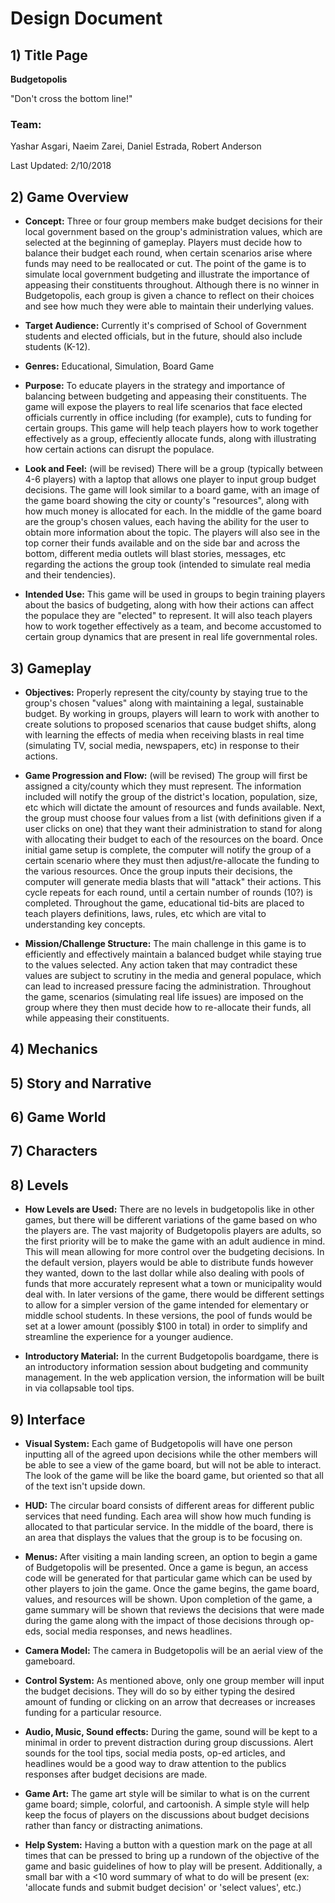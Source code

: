 # Design Document
## 1) Title Page
__Budgetopolis__

"Don't cross the bottom line!"
### Team:
Yashar Asgari, Naeim Zarei, Daniel Estrada, Robert Anderson

Last Updated: 2/10/2018

## 2) Game Overview
* __Concept:__ 
Three or four group members make budget decisions for their local government based on the group's administration values, which are selected at the beginning of gameplay. Players must decide how to balance their budget each round, when certain scenarios arise where funds may need to be reallocated or cut. The point of the game is to simulate local government budgeting and illustrate the importance of appeasing their constituents throughout. Although there is no winner in Budgetopolis, each group is given a chance to reflect on their choices and see how much they were able to maintain their underlying values.

* __Target Audience:__ 
Currently it's comprised of School of Government students and elected officials, but in the future, should also include 
students (K-12).

* __Genres:__ Educational, Simulation, Board Game

* __Purpose:__ To educate players in the strategy and importance of balancing between budgeting and appeasing their constituents. The game will expose the players to real life scenarios that face elected officials currently in office including (for example), cuts to funding for certain groups. This game will help teach players how to work together effectively as a group, effeciently allocate funds, along with illustrating how certain actions can disrupt the populace.

* __Look and Feel:__ (will be revised) There will be a group (typically between 4-6 players) with a laptop that allows one player to input group budget decisions. The game will look similar to a board game, with an image of the game board showing the city or county's "resources", along with how much money is allocated for each. In the middle of the game board are the group's chosen values, each having the ability for the user to obtain more information about the topic. The players will also see in the top corner their funds available and on the side bar and across the bottom, different media outlets will blast stories, messages, etc regarding the actions the group took (intended to simulate real media and their tendencies). 

* __Intended Use:__ This game will be used in groups to begin training players about the basics of budgeting, along with how their actions can affect the populace they are "elected" to represent. It will also teach players how to work together effectively as a team, and become accustomed to certain group dynamics that are present in real life governmental roles.

## 3) Gameplay

* __Objectives:__ Properly represent the city/county by staying true to the group's chosen "values" along with maintaining a legal, sustainable budget. By working in groups, players will learn to work with another to create solutions to proposed scenarios that cause budget shifts, along with learning the effects of media when receiving blasts in real time (simulating TV, social media, newspapers, etc) in response to their actions.

* __Game Progression and Flow:__ (will be revised) The group will first be assigned a city/county which they must represent. The information included will notify the group of the district's location, population, size, etc which will dictate the amount of resources and funds available. Next, the group must choose four values from a list (with definitions given if a user clicks on one) that they want their administration to stand for along with allocating their budget to each of the resources on the board. Once initial game setup is complete, the computer will notify the group of a certain scenario where they must then adjust/re-allocate the funding to the various resources. Once the group inputs their decisions, the computer will generate media blasts that will "attack" their actions. This cycle repeats for each round, until a certain number of rounds (10?) is completed. Throughout the game, educational tid-bits are placed to teach players definitions, laws, rules, etc which are vital to understanding key concepts. 

* __Mission/Challenge Structure:__ The main challenge in this game is to efficiently and effectively maintain a balanced budget while staying true to the values selected. Any action taken that may contradict these values are subject to scrutiny in the media and general populace, which can lead to increased pressure facing the administration. Throughout the game, scenarios (simulating real life issues) are imposed on the group where they then must decide how to re-allocate their funds, all while appeasing their constituents.



## 4) Mechanics
## 5) Story and Narrative
## 6) Game World
## 7) Characters

## 8) Levels

* __How Levels are Used:__ There are no levels in budgetopolis like in other games, but there will be different variations of the game based on who the players are. The vast majority of Budgetopolis players are adults, so the first priority will be to make the game with an adult audience in mind. This will mean allowing for more control over the budgeting decisions. In the default version, players would be able to distribute funds however they wanted, down to the last dollar while also dealing with pools of funds that more accurately represent what a town or municipality would deal with. In later versions of the game, there would be different settings to allow for a simpler version of the game intended for elementary or middle school students. In these versions, the pool of funds would be set at a lower amount (possibly $100 in total) in order to simplify and streamline the experience for a younger audience.

* __Introductory Material:__ In the current Budgetopolis boardgame, there is an introductory information session about budgeting and community management. In the web application version, the information will be built in via collapsable tool tips. 

## 9) Interface

* __Visual System:__ Each game of Budgetopolis will have one person inputting all of the agreed upon decisions while the other members will be able to see a view of the game board, but will not be able to interact. The look of the game will be like the board game, but oriented so that all of the text isn't upside down. 
* __HUD:__ The circular board consists of different areas for different public services that need funding. Each area will show how much funding is allocated to that particular service. In the middle of the board, there is an area that displays the values that the group is to be focusing on.

* __Menus:__ After visiting a main landing screen, an option to begin a game of Budgetopolis will be presented. Once a game is begun, an access code will be generated for that particular game which can be used by other players to join the game. Once the game begins, the game board, values, and resources will be shown. Upon completion of the game, a game summary will be shown that reviews the decisions that were made during the game along with the impact of those decisions through op-eds, social media responses, and news headlines.

* __Camera Model:__ The camera in Budgetopolis will be an aerial view of the gameboard.

* __Control System:__ As mentioned above, only one group member will input the budget decisions. They will do so by either typing the desired amount of funding or clicking on an arrow that decreases or increases funding for a particular resource.

* __Audio, Music, Sound effects:__ During the game, sound will be kept to a minimal in order to prevent distraction during group discussions. Alert sounds for the tool tips, social media posts, op-ed articles, and headlines would be a good way to draw attention to the publics responses after budget decisions are made.

* __Game Art:__ The game art style will be similar to what is on the current game board; simple, colorful, and cartoonish. A simple style will help keep the focus of players on the discussions about budget decisions rather than fancy or distracting animations. 

* __Help System:__ Having a button with a question mark on the page at all times that can be pressed to bring up a rundown of the objective of the game and basic guidelines of how to play will be present. Additionally, a small bar with a <10 word summary of what to do will be present (ex: 'allocate funds and submit budget decision' or 'select values', etc.)

